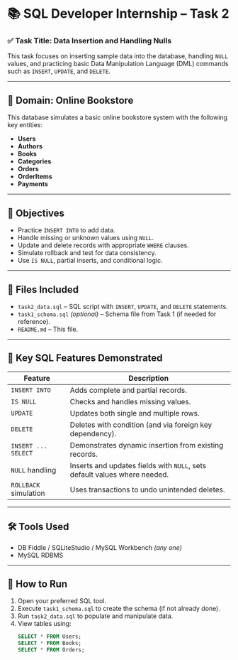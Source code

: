 # 📚 SQL Developer Internship – Task 2

### ✅ Task Title: Data Insertion and Handling Nulls

This task focuses on inserting sample data into the database, handling `NULL` values, and practicing basic Data Manipulation Language (DML) commands such as `INSERT`, `UPDATE`, and `DELETE`.

---

## 🧩 **Domain**: Online Bookstore

This database simulates a basic online bookstore system with the following key entities:

- **Users**
- **Authors**
- **Books**
- **Categories**
- **Orders**
- **OrderItems**
- **Payments**

---

## 🎯 **Objectives**

- Practice `INSERT INTO` to add data.
- Handle missing or unknown values using `NULL`.
- Update and delete records with appropriate `WHERE` clauses.
- Simulate rollback and test for data consistency.
- Use `IS NULL`, partial inserts, and conditional logic.

---

## 📁 **Files Included**

- `task2_data.sql` – SQL script with `INSERT`, `UPDATE`, and `DELETE` statements.
- `task1_schema.sql` *(optional)* – Schema file from Task 1 (if needed for reference).
- `README.md` – This file.

---

## 🧪 **Key SQL Features Demonstrated**

| Feature                | Description                                                                 |
|------------------------|-----------------------------------------------------------------------------|
| `INSERT INTO`          | Adds complete and partial records.                                          |
| `IS NULL`              | Checks and handles missing values.                                          |
| `UPDATE`               | Updates both single and multiple rows.                                      |
| `DELETE`               | Deletes with condition (and via foreign key dependency).                    |
| `INSERT ... SELECT`    | Demonstrates dynamic insertion from existing records.                       |
| `NULL` handling        | Inserts and updates fields with `NULL`, sets default values where needed.   |
| `ROLLBACK` simulation  | Uses transactions to undo unintended deletes.                               |

---

## 🛠️ **Tools Used**

- DB Fiddle / SQLiteStudio / MySQL Workbench *(any one)*
- MySQL RDBMS

---

## 📌 **How to Run**

1. Open your preferred SQL tool.
2. Execute `task1_schema.sql` to create the schema (if not already done).
3. Run `task2_data.sql` to populate and manipulate data.
4. View tables using:
   ```sql
   SELECT * FROM Users;
   SELECT * FROM Books;
   SELECT * FROM Orders;
